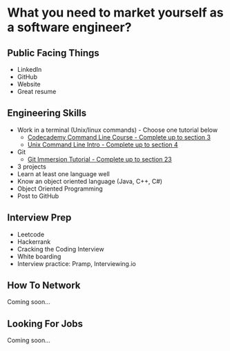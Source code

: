 # What you need to market yourself as a software engineer?  

## Public Facing Things  
* LinkedIn  
* GitHub  
* Website
* Great resume  

## Engineering Skills  
* Work in a terminal (Unix/linux commands) - Choose one tutorial below
    * [Codecademy Command Line Course - Complete up to section 3](https://www.codecademy.com/learn/learn-the-command-line)
    * [Unix Command Line Intro - Complete up to section 4](http://www.ee.surrey.ac.uk/Teaching/Unix/)
* Git
    * [Git Immersion Tutorial - Complete up to section 23](http://gitimmersion.com/)
* 3 projects  
* Learn at least one language well  
* Know an object oriented language (Java, C++, C#)  
* Object Oriented Programming
* Post to GitHub

## Interview Prep
* Leetcode
* Hackerrank
* Cracking the Coding Interview
* White boarding
* Interview practice: Pramp, Interviewing.io  

## How To Network
Coming soon...  

## Looking For Jobs
Coming soon...  

